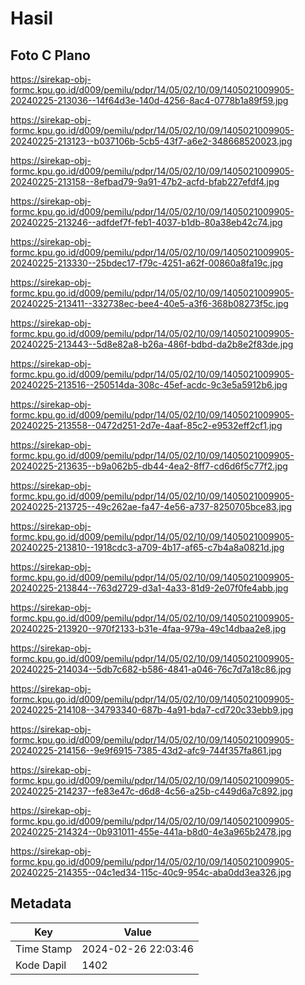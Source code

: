 # Hasil

## Foto C Plano

https://sirekap-obj-formc.kpu.go.id/d009/pemilu/pdpr/14/05/02/10/09/1405021009905-20240225-213036--14f64d3e-140d-4256-8ac4-0778b1a89f59.jpg

https://sirekap-obj-formc.kpu.go.id/d009/pemilu/pdpr/14/05/02/10/09/1405021009905-20240225-213123--b037106b-5cb5-43f7-a6e2-348668520023.jpg

https://sirekap-obj-formc.kpu.go.id/d009/pemilu/pdpr/14/05/02/10/09/1405021009905-20240225-213158--8efbad79-9a91-47b2-acfd-bfab227efdf4.jpg

https://sirekap-obj-formc.kpu.go.id/d009/pemilu/pdpr/14/05/02/10/09/1405021009905-20240225-213246--adfdef7f-feb1-4037-b1db-80a38eb42c74.jpg

https://sirekap-obj-formc.kpu.go.id/d009/pemilu/pdpr/14/05/02/10/09/1405021009905-20240225-213330--25bdec17-f79c-4251-a62f-00860a8fa19c.jpg

https://sirekap-obj-formc.kpu.go.id/d009/pemilu/pdpr/14/05/02/10/09/1405021009905-20240225-213411--332738ec-bee4-40e5-a3f6-368b08273f5c.jpg

https://sirekap-obj-formc.kpu.go.id/d009/pemilu/pdpr/14/05/02/10/09/1405021009905-20240225-213443--5d8e82a8-b26a-486f-bdbd-da2b8e2f83de.jpg

https://sirekap-obj-formc.kpu.go.id/d009/pemilu/pdpr/14/05/02/10/09/1405021009905-20240225-213516--250514da-308c-45ef-acdc-9c3e5a5912b6.jpg

https://sirekap-obj-formc.kpu.go.id/d009/pemilu/pdpr/14/05/02/10/09/1405021009905-20240225-213558--0472d251-2d7e-4aaf-85c2-e9532eff2cf1.jpg

https://sirekap-obj-formc.kpu.go.id/d009/pemilu/pdpr/14/05/02/10/09/1405021009905-20240225-213635--b9a062b5-db44-4ea2-8ff7-cd6d6f5c77f2.jpg

https://sirekap-obj-formc.kpu.go.id/d009/pemilu/pdpr/14/05/02/10/09/1405021009905-20240225-213725--49c262ae-fa47-4e56-a737-8250705bce83.jpg

https://sirekap-obj-formc.kpu.go.id/d009/pemilu/pdpr/14/05/02/10/09/1405021009905-20240225-213810--1918cdc3-a709-4b17-af65-c7b4a8a0821d.jpg

https://sirekap-obj-formc.kpu.go.id/d009/pemilu/pdpr/14/05/02/10/09/1405021009905-20240225-213844--763d2729-d3a1-4a33-81d9-2e07f0fe4abb.jpg

https://sirekap-obj-formc.kpu.go.id/d009/pemilu/pdpr/14/05/02/10/09/1405021009905-20240225-213920--970f2133-b31e-4faa-979a-49c14dbaa2e8.jpg

https://sirekap-obj-formc.kpu.go.id/d009/pemilu/pdpr/14/05/02/10/09/1405021009905-20240225-214034--5db7c682-b586-4841-a046-76c7d7a18c86.jpg

https://sirekap-obj-formc.kpu.go.id/d009/pemilu/pdpr/14/05/02/10/09/1405021009905-20240225-214108--34793340-687b-4a91-bda7-cd720c33ebb9.jpg

https://sirekap-obj-formc.kpu.go.id/d009/pemilu/pdpr/14/05/02/10/09/1405021009905-20240225-214156--9e9f6915-7385-43d2-afc9-744f357fa861.jpg

https://sirekap-obj-formc.kpu.go.id/d009/pemilu/pdpr/14/05/02/10/09/1405021009905-20240225-214237--fe83e47c-d6d8-4c56-a25b-c449d6a7c892.jpg

https://sirekap-obj-formc.kpu.go.id/d009/pemilu/pdpr/14/05/02/10/09/1405021009905-20240225-214324--0b931011-455e-441a-b8d0-4e3a965b2478.jpg

https://sirekap-obj-formc.kpu.go.id/d009/pemilu/pdpr/14/05/02/10/09/1405021009905-20240225-214355--04c1ed34-115c-40c9-954c-aba0dd3ea326.jpg


## Metadata

| Key        | Value               |
| ---------- | ------------------- |
| Time Stamp | 2024-02-26 22:03:46 |
| Kode Dapil | 1402                |



